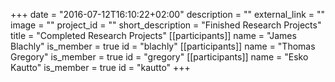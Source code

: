 +++
date = "2016-07-12T16:10:22+02:00"
description = ""
external_link = ""
image = ""
project_id = ""
short_description = "Finished Research Projects"
title = "Completed Research Projects"
[[participants]]
    name = "James Blachly"
    is_member = true
    id = "blachly"
[[participants]]
    name = "Thomas Gregory"
    is_member = true
    id = "gregory"
[[participants]]
    name = "Esko Kautto"
    is_member = true
    id = "kautto"
+++

